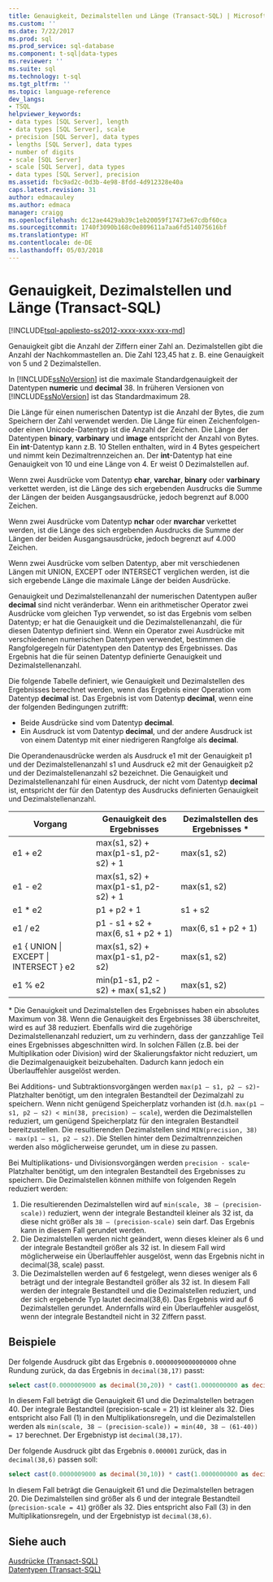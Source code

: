 ```yaml
---
title: Genauigkeit, Dezimalstellen und Länge (Transact-SQL) | Microsoft-Dokumentation
ms.custom: ''
ms.date: 7/22/2017
ms.prod: sql
ms.prod_service: sql-database
ms.component: t-sql|data-types
ms.reviewer: ''
ms.suite: sql
ms.technology: t-sql
ms.tgt_pltfrm: ''
ms.topic: language-reference
dev_langs:
- TSQL
helpviewer_keywords:
- data types [SQL Server], length
- data types [SQL Server], scale
- precision [SQL Server], data types
- lengths [SQL Server], data types
- number of digits
- scale [SQL Server]
- scale [SQL Server], data types
- data types [SQL Server], precision
ms.assetid: fbc9ad2c-0d3b-4e98-8fdd-4d912328e40a
caps.latest.revision: 31
author: edmacauley
ms.author: edmaca
manager: craigg
ms.openlocfilehash: dc12ae4429ab39c1eb20059f17473e67cdbf60ca
ms.sourcegitcommit: 1740f3090b168c0e809611a7aa6fd514075616bf
ms.translationtype: HT
ms.contentlocale: de-DE
ms.lasthandoff: 05/03/2018
---
```

# <a name="precision-scale-and-length-transact-sql"></a>Genauigkeit, Dezimalstellen und Länge (Transact-SQL)
[!INCLUDE[tsql-appliesto-ss2012-xxxx-xxxx-xxx-md](../../includes/tsql-appliesto-ss2012-xxxx-xxxx-xxx-md.md)]

Genauigkeit gibt die Anzahl der Ziffern einer Zahl an. Dezimalstellen gibt die Anzahl der Nachkommastellen an. Die Zahl 123,45 hat z. B. eine Genauigkeit von 5 und 2 Dezimalstellen.
  
In [!INCLUDE[ssNoVersion](../../includes/ssnoversion-md.md)] ist die maximale Standardgenauigkeit der Datentypen **numeric** und **decimal** 38. In früheren Versionen von [!INCLUDE[ssNoVersion](../../includes/ssnoversion-md.md)] ist das Standardmaximum 28.
  
Die Länge für einen numerischen Datentyp ist die Anzahl der Bytes, die zum Speichern der Zahl verwendet werden. Die Länge für einen Zeichenfolgen- oder einen Unicode-Datentyp ist die Anzahl der Zeichen. Die Länge der Datentypen **binary**, **varbinary** und **image** entspricht der Anzahl von Bytes. Ein **int**-Datentyp kann z.B. 10 Stellen enthalten, wird in 4 Bytes gespeichert und nimmt kein Dezimaltrennzeichen an. Der **int**-Datentyp hat eine Genauigkeit von 10 und eine Länge von 4. Er weist 0 Dezimalstellen auf.
  
Wenn zwei Ausdrücke vom Datentyp **char**, **varchar**, **binary** oder **varbinary** verkettet werden, ist die Länge des sich ergebenden Ausdrucks die Summe der Längen der beiden Ausgangsausdrücke, jedoch begrenzt auf 8.000 Zeichen.
  
Wenn zwei Ausdrücke vom Datentyp **nchar** oder **nvarchar** verkettet werden, ist die Länge des sich ergebenden Ausdrucks die Summe der Längen der beiden Ausgangsausdrücke, jedoch begrenzt auf 4.000 Zeichen.
  
Wenn zwei Ausdrücke vom selben Datentyp, aber mit verschiedenen Längen mit UNION, EXCEPT oder INTERSECT verglichen werden, ist die sich ergebende Länge die maximale Länge der beiden Ausdrücke.
  
Genauigkeit und Dezimalstellenanzahl der numerischen Datentypen außer **decimal** sind nicht veränderbar. Wenn ein arithmetischer Operator zwei Ausdrücke vom gleichen Typ verwendet, so ist das Ergebnis vom selben Datentyp; er hat die Genauigkeit und die Dezimalstellenanzahl, die für diesen Datentyp definiert sind. Wenn ein Operator zwei Ausdrücke mit verschiedenen numerischen Datentypen verwendet, bestimmen die Rangfolgeregeln für Datentypen den Datentyp des Ergebnisses. Das Ergebnis hat die für seinen Datentyp definierte Genauigkeit und Dezimalstellenanzahl.
  
Die folgende Tabelle definiert, wie Genauigkeit und Dezimalstellen des Ergebnisses berechnet werden, wenn das Ergebnis einer Operation vom Datentyp **decimal** ist. Das Ergebnis ist vom Datentyp **decimal**, wenn eine der folgenden Bedingungen zutrifft:
-   Beide Ausdrücke sind vom Datentyp **decimal**.  
-   Ein Ausdruck ist vom Datentyp **decimal**, und der andere Ausdruck ist von einem Datentyp mit einer niedrigeren Rangfolge als **decimal**.  
  
Die Operandenausdrücke werden als Ausdruck e1 mit der Genauigkeit p1 und der Dezimalstellenanzahl s1 und Ausdruck e2 mit der Genauigkeit p2 und der Dezimalstellenanzahl s2 bezeichnet. Die Genauigkeit und Dezimalstellenanzahl für einen Ausdruck, der nicht vom Datentyp **decimal** ist, entspricht der für den Datentyp des Ausdrucks definierten Genauigkeit und Dezimalstellenanzahl.
  
|Vorgang|Genauigkeit des Ergebnisses|Dezimalstellen des Ergebnisses *|  
|---|---|---|
|e1 + e2|max(s1, s2) + max(p1-s1, p2-s2) + 1|max(s1, s2)|  
|e1 - e2|max(s1, s2) + max(p1-s1, p2-s2) + 1|max(s1, s2)|  
|e1 * e2|p1 + p2 + 1|s1 + s2|  
|e1 / e2|p1 - s1 + s2 + max(6, s1 + p2 + 1)|max(6, s1 + p2 + 1)|  
|e1 { UNION &#124; EXCEPT &#124; INTERSECT } e2|max(s1, s2) + max(p1-s1, p2-s2)|max(s1, s2)|  
|e1 % e2|min(p1-s1, p2 -s2) + max( s1,s2 )|max(s1, s2)|  
  
\* Die Genauigkeit und Dezimalstellen des Ergebnisses haben ein absolutes Maximum von 38. Wenn die Genauigkeit des Ergebnisses 38 überschreitet, wird es auf 38 reduziert. Ebenfalls wird die zugehörige Dezimalstellenanzahl reduziert, um zu verhindern, dass der ganzzahlige Teil eines Ergebnisses abgeschnitten wird. In solchen Fällen (z.B. bei der Multiplikation oder Division) wird der Skalierungsfaktor nicht reduziert, um die Dezimalgenauigkeit beizubehalten. Dadurch kann jedoch ein Überlauffehler ausgelöst werden.

Bei Additions- und Subtraktionsvorgängen werden `max(p1 – s1, p2 – s2)`-Platzhalter benötigt, um den integralen Bestandteil der Dezimalzahl zu speichern. Wenn nicht genügend Speicherplatz vorhanden ist (d.h. `max(p1 – s1, p2 – s2) < min(38, precision) – scale`), werden die Dezimalstellen reduziert, um genügend Speicherplatz für den integralen Bestandteil bereitzustellen. Die resultierenden Dezimalstellen sind `MIN(precision, 38) - max(p1 – s1, p2 – s2)`. Die Stellen hinter dem Dezimaltrennzeichen werden also möglicherweise gerundet, um in diese zu passen.

Bei Multiplikations- und Divisionsvorgängen werden `precision - scale`-Platzhalter benötigt, um den integralen Bestandteil des Ergebnisses zu speichern. Die Dezimalstellen können mithilfe von folgenden Regeln reduziert werden:
1.  Die resultierenden Dezimalstellen wird auf `min(scale, 38 – (precision-scale))` reduziert, wenn der integrale Bestandteil kleiner als 32 ist, da diese nicht größer als `38 – (precision-scale)` sein darf. Das Ergebnis kann in diesem Fall gerundet werden.
1. Die Dezimalstellen werden nicht geändert, wenn dieses kleiner als 6 und der integrale Bestandteil größer als 32 ist. In diesem Fall wird möglicherweise ein Überlauffehler ausgelöst, wenn das Ergebnis nicht in decimal(38, scale) passt. 
1. Die Dezimalstellen werden auf 6 festgelegt, wenn dieses weniger als 6 beträgt und der integrale Bestandteil größer als 32 ist. In diesem Fall werden der integrale Bestandteil und die Dezimalstellen reduziert, und der sich ergebende Typ lautet decimal(38,6). Das Ergebnis wird auf 6 Dezimalstellen gerundet. Andernfalls wird ein Überlauffehler ausgelöst, wenn der integrale Bestandteil nicht in 32 Ziffern passt.

## <a name="examples"></a>Beispiele
Der folgende Ausdruck gibt das Ergebnis `0.00000090000000000` ohne Rundung zurück, da das Ergebnis in `decimal(38,17)` passt:
```sql
select cast(0.0000009000 as decimal(30,20)) * cast(1.0000000000 as decimal(30,20)) [decimal 38,17]
```
In diesem Fall beträgt die Genauigkeit 61 und die Dezimalstellen betragen 40.
Der integrale Bestandteil (precision-scale = 21) ist kleiner als 32. Dies entspricht also Fall (1) in den Multiplikationsregeln, und die Dezimalstellen werden als `min(scale, 38 – (precision-scale)) = min(40, 38 – (61-40)) = 17` berechnet. Der Ergebnistyp ist `decimal(38,17)`.

Der folgende Ausdruck gibt das Ergebnis `0.000001` zurück, das in `decimal(38,6)` passen soll:
```sql
select cast(0.0000009000 as decimal(30,10)) * cast(1.0000000000 as decimal(30,10)) [decimal(38, 6)]
```
In diesem Fall beträgt die Genauigkeit 61 und die Dezimalstellen betragen 20.
Die Dezimalstellen sind größer als 6 und der integrale Bestandteil (`precision-scale = 41`) größer als 32. Dies entspricht also Fall (3) in den Multiplikationsregeln, und der Ergebnistyp ist `decimal(38,6)`.

## <a name="see-also"></a>Siehe auch
[Ausdrücke &#40;Transact-SQL&#41;](../../t-sql/language-elements/expressions-transact-sql.md)  
[Datentypen &#40;Transact-SQL&#41;](../../t-sql/data-types/data-types-transact-sql.md)
  
  
